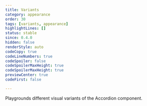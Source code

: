 ```yaml
---
title: Variants
category: appearance
order: 30
tags: [variants, appearance]
highlightLines: []
status: stable
since: 0.4.0
hidden: false
renderStyle: auto
codeCopy: true
codeLineNumbers: true
codeSpoiler: false
codeSpoilerMaxHeight: true
codeSpoilerMaxHeight: true
previewCenter: true
codeFirst: false

---
```


Playgrounds different visual variants of the Accordion component.
